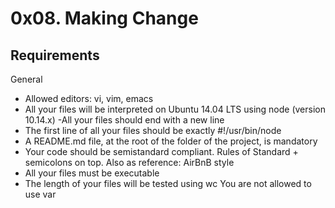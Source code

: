 # 0x08. Making Change

## Requirements
General
- Allowed editors: vi, vim, emacs
- All your files will be interpreted on Ubuntu 14.04 LTS using node (version 10.14.x)
-All your files should end with a new line
- The first line of all your files should be exactly #!/usr/bin/node
- A README.md file, at the root of the folder of the project, is mandatory
- Your code should be semistandard compliant. Rules of Standard + semicolons on top. Also as reference: AirBnB style
- All your files must be executable
- The length of your files will be tested using wc
You are not allowed to use var